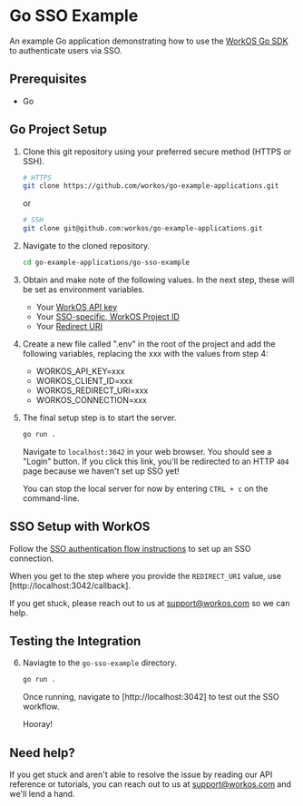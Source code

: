 # Go SSO Example
An example Go application demonstrating how to use the [WorkOS Go SDK](https://github.com/workos/workos-go) to authenticate users via SSO.

## Prerequisites
- Go

## Go Project Setup

1. Clone this git repository using your preferred secure method (HTTPS or SSH).
   ```bash
   # HTTPS
   git clone https://github.com/workos/go-example-applications.git
   ```

   or

   ```bash
   # SSH
   git clone git@github.com:workos/go-example-applications.git
   ```

2. Navigate to the cloned repository.
   ```bash
   cd go-example-applications/go-sso-example
   ```

3. Obtain and make note of the following values. In the next step, these will be set as environment variables.
   - Your [WorkOS API key](https://dashboard.workos.com/api-keys)
   - Your [SSO-specific, WorkOS Project ID](https://dashboard.workos.com/configuration)
   - Your [Redirect URI](https://workos.com/docs/sso/guide/set-redirect-uri)


4. Create a new file called ".env" in the root of the project and add the following variables, replacing the xxx with the values from step 4:
   - WORKOS_API_KEY=xxx
   - WORKOS_CLIENT_ID=xxx
   - WORKOS_REDIRECT_URI=xxx
   - WORKOS_CONNECTION=xxx

5. The final setup step is to start the server.
   ```bash
   go run .
   ```

   Navigate to `localhost:3042` in your web browser. You should see a "Login" button. If you click this link, you'll be redirected to an HTTP `404` page because we haven't set up SSO yet!

   You can stop the local server for now by entering `CTRL + c` on the command-line.


## SSO Setup with WorkOS

Follow the [SSO authentication flow instructions](https://workos.com/docs/sso/guide/introduction) to set up an SSO connection.

When you get to the step where you provide the `REDIRECT_URI` value, use [http://localhost:3042/callback].

If you get stuck, please reach out to us at support@workos.com so we can help.

## Testing the Integration

6. Naviagte to the `go-sso-example` directory.

   ```bash
   go run .
   ```

   Once running, navigate to [http://localhost:3042] to test out the SSO workflow.

   Hooray!

## Need help?

If you get stuck and aren't able to resolve the issue by reading our API reference or tutorials, you can reach out to us at support@workos.com and we'll lend a hand.
